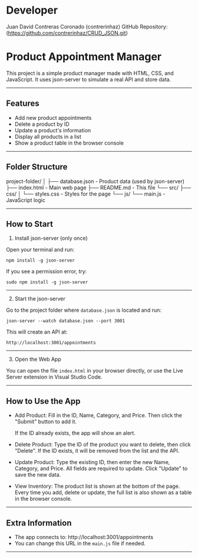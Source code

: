 # Developer

Juan David Contreras Coronado (contrerinhaz)
GitHub Repository: (https://github.com/contrerinhaz/CRUD_JSON.git)

# Product Appointment Manager

This project is a simple product manager made with HTML, CSS, and JavaScript.
It uses json-server to simulate a real API and store data.

------------------------------

## Features

- Add new product appointments
- Delete a product by ID
- Update a product's information
- Display all products in a list
- Show a product table in the browser console

------------------------------

## Folder Structure

project-folder/
│
├── database.json          - Product data (used by json-server)
├── index.html             - Main web page
├── README.md              - This file
└── src/
    ├── css/
    │   └── styles.css     - Styles for the page
    └── js/
        └── main.js        - JavaScript logic

------------------------------

## How to Start

1. Install json-server (only once)

Open your terminal and run:

    npm install -g json-server

If you see a permission error, try:

    sudo npm install -g json-server

------------------------------

2. Start the json-server

Go to the project folder where `database.json` is located and run:

    json-server --watch database.json --port 3001

This will create an API at:

    http://localhost:3001/appointments

------------------------------

3. Open the Web App

You can open the file `index.html` in your browser directly,
or use the Live Server extension in Visual Studio Code.

------------------------------

## How to Use the App

- Add Product:
  Fill in the ID, Name, Category, and Price.
  Then click the "Submit" button to add it.

  If the ID already exists, the app will show an alert.

- Delete Product:
  Type the ID of the product you want to delete, then click "Delete".
  If the ID exists, it will be removed from the list and the API.

- Update Product:
  Type the existing ID, then enter the new Name, Category, and Price.
  All fields are required to update.
  Click "Update" to save the new data.

- View Inventory:
  The product list is shown at the bottom of the page.
  Every time you add, delete or update, the full list is also shown as a table in the browser console.

------------------------------

## Extra Information

- The app connects to: http://localhost:3001/appointments
- You can change this URL in the `main.js` file if needed.

------------------------------


